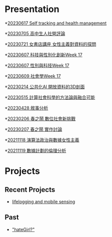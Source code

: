 # Presentation
*[20230617 Self tracking and health management]()

*[20230705 高中生人社營評論]()

*[20230721 女書店講座 女性主義對資料的探問](https://docs.google.com/presentation/d/e/2PACX-1vTGrpms_YRZxPOF1qvFVMasMsun1LYa5zT6BHAgEPbZChGtAODDO77Uj0NPLv5DFBX38D6O1jPTY2wh/pub?start=false&loop=false&delayms=3000)

*[20230607 科技與性別化創新Week 17]()

*[20230607 性別與科技Week 17]()

*[20230609 社會學Week 17]()

*[20230214 公共化AI 開放資料的3D剖面]()

*[20230515 計算社會科學的方法論與融合可能]()

*[20230428 敘事分析]()

*[20230206 春之鬧 數位社會新挑戰]()

*[20230207 春之鬧 實作討論]()


*[20211118 演算法政治與數據女性主義]()

*[20211119 數據計劃的倫理分析]()


# Projects

## Recent Projects
* [lifelogging and mobile sensing]()

## Past
* ["hateGirl?"]()

